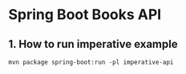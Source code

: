 # Spring Boot Books API

## 1. How to run imperative example

```
mvn package spring-boot:run -pl imperative-api
```